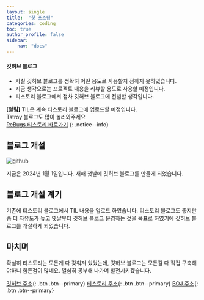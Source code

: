 ```yaml
---
layout: single
title:  "첫 포스팅"
categories: coding
toc: true
author_profile: false
sidebar:
    nav: "docs"
---
```

<div class="notice">
<h4>깃허브 블로그</h4>
<ul>
    <li>사실 깃허브 블로그를 정확히 어떤 용도로 사용할지 정하지 못하였습니다.</li>
    <li>지금 생각으로는 프로젝트 내용을 리뷰할 용도로 사용할 예정입니다.</li>
    <li>티스토리 블로그에서 점차 깃허브 블로그에 전념할 생각입니다.</li>
</ul>
</div>

**[알림]** 
TIL은 계속 티스토리 블로그에 업로드할 예정입니다.<br>
Tstroy 블로그도 많이 놀러와주세요<br>
<a href="https://rebugs.tistory.com/" target="_blank" title="ReBugs 티스토리">ReBugs 티스토리 바로가기</a>
{: .notice--info}

## 블로그 개설

![github](../../images/2024-01-01-first/github.png)

지금은 2024년 1월 1일입니다.
새해 첫날에 깃허브 블로그를 만들게 되었습니다.

## 블로그 개설 계기
기존에 티스토리 블로그에서 TIL 내용을 업로드 하였습니다.
티스토리 블로그도 좋지만 좀 더 자유도가 높고 옛날부터 깃허브 블로그 운영하는 것을 목표로 하였기에 깃허브 블로그를 개설하게 되었습니다.

## 마치며
확실히 티스토리는 모든게 다 갖춰져 있었는데, 깃허브 블로그는 모든걸 다 직접 구축해야하니 힘든점이 많네요.
열심히 공부해 나가며 발전시키겠습니다.

[깃허브 주소](https://github.com/Re-Bugs){: .btn .btn--primary}
[티스토리 주소](https://rebugs.tistory.com/){: .btn .btn--primary}
[BOJ 주소](https://www.acmicpc.net/user/lso_0924){: .btn .btn--primary}
